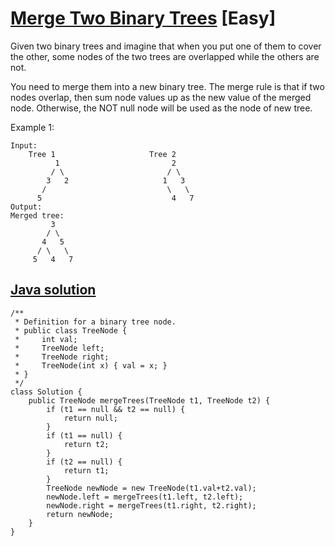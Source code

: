 # [Merge Two Binary Trees](https://leetcode.com/problems/merge-two-binary-trees/description/) [Easy]

Given two binary trees and imagine that when you put one of them to cover the other, some nodes of the two trees are overlapped while the others are not.

You need to merge them into a new binary tree. The merge rule is that if two nodes overlap, then sum node values up as the new value of the merged node. Otherwise, the NOT null node will be used as the node of new tree.

Example 1:
```
Input: 
	Tree 1                     Tree 2                  
          1                         2                             
         / \                       / \                            
        3   2                     1   3                        
       /                           \   \                      
      5                             4   7                  
Output: 
Merged tree:
	     3
	    / \
	   4   5
	  / \   \ 
	 5   4   7
```

## [Java solution](https://leetcode.com/submissions/detail/144765093/)
```
/**
 * Definition for a binary tree node.
 * public class TreeNode {
 *     int val;
 *     TreeNode left;
 *     TreeNode right;
 *     TreeNode(int x) { val = x; }
 * }
 */
class Solution {
    public TreeNode mergeTrees(TreeNode t1, TreeNode t2) {
        if (t1 == null && t2 == null) {
            return null;
        }
        if (t1 == null) {
            return t2;
        }
        if (t2 == null) {
            return t1;
        }
        TreeNode newNode = new TreeNode(t1.val+t2.val);
        newNode.left = mergeTrees(t1.left, t2.left);
        newNode.right = mergeTrees(t1.right, t2.right);
        return newNode;
    }
}
```

